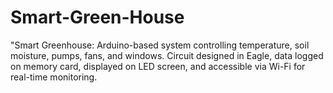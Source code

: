 # Smart-Green-House
"Smart Greenhouse: Arduino-based system controlling temperature, soil moisture, pumps, fans, and windows. Circuit designed in Eagle, data logged on memory card, displayed on LED screen, and accessible via Wi-Fi for real-time monitoring.
